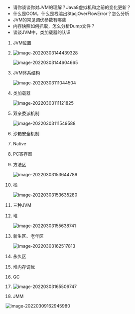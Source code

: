 - 请你谈谈你对JVM的理解？Java8虚拟机和之前的变化更新？
- 什么是OOM，什么是栈溢出StacjOverFlowError？怎么分析
- JVM的常见调优参数有哪些
- 内存快照如何抓取，怎么分析Dump文件？
- 谈谈JVM中，类加载器的认识



1. JVM位置

2. ![image-20220303144439328](F:\学习\java面试\JVM\img\JVM位置.png)

   ![image-20220303144604665](F:\学习\java面试\JVM\img\JDK-JRE-JVM关系.png)

3. JVM体系结构

   ![image-20220303111044504](F:\学习\java面试\JVM\img\JVM体系结构.png)

4. 类加载器

   ![image-20220303111121825](F:\学习\java面试\JVM\img\类加载器.png)

5. 双亲委派机制

   ![image-20220303111549588](F:\学习\java面试\JVM\img\双亲委派机制.png)

6. 沙箱安全机制

7. Native

8. PC寄存器

9. 方法区

   ![image-20220303153644789](F:\学习\java面试\JVM\img\方法区和栈的关联结构.png)

10. 栈

    ![image-20220303153635280](F:\学习\java面试\JVM\img\栈帧内部结构.png)

11. 三种JVM

12. 堆

    ![image-20220303155638741](F:\学习\java面试\JVM\img\堆的内部结构.png)

13. 新生区、老年区

    ![image-20220303162517813](F:\学习\java面试\JVM\img\JDK8后的堆结构.png)

14. 永久区

15. 堆内存调优

16. GC

17. ![image-20220303165506747](F:\学习\java面试\JVM\img\GC面试题目.png)

18. JMM 





![image-20220309162945980](C:\Users\Liu\AppData\Roaming\Typora\typora-user-images\image-20220309162945980.png)

